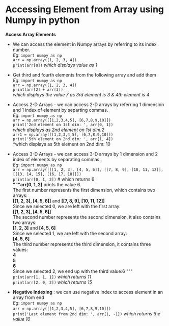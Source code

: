 # Accessing Element from Array using Numpy in python

**Access Array Elements**

* We can access the element in  Numpy arrays by referring to its index number.<br />
	*Eg*:	```import numpy as np``` <br />
			```arr = np.array([1, 2, 3, 4])``` <br />
			```print(arr[0])``` *which displays value as 1* 

* Get third and fourth elements from the following array and add them <br />
	*Eg*:	```import numpy as np``` <br />
			```arr = np.array([1, 2, 3, 4])``` <br />
			```print(arr[2] + arr[3])``` <br />
*which displays the value 7 as 3rd element is 3 & 4th element is 4*

* Access 2-D Arrays -  we can access 2-D arrays by referring 1 dimension and 1 index of element by separting commas. <br />
	*Eg*:	```import numpy as np``` <br />
			```arr = np.array([[1,2,3,4,5], [6,7,8,9,10]])``` <br />
			```print('2nd element on 1st dim: ', arr[0, 1])``` <br />
			*which displays as 2nd element on 1st dim:2* <br />
			```arr1 = np.array([[1,2,3,4,5], [6,7,8,9,10]])``` <br />
			```print('5th element on 2nd dim: ', arr[1, 4])``` <br />
			*which displays as 5th element on 2nd dim: 10

* Access 3-D Arrays -  we can access 3-D arrays by 1 dimension and 2 index of elements by separating commas <br />
	*Eg*:	```import numpy as np``` <br />
			```arr = np.array([[[1, 2, 3], [4, 5, 6]], [[7, 8, 9], [10, 11, 12]], [[13, 14, 15], [16, 17, 18]]])``` <br />
			```print(arr[0, 1, 2])``` # which returns 6 <br />
			**"""arr[0, 1, 2]** prints the value 6. <br />
			The first number represents the first dimension, which contains two arrays: <br />
			**[[1, 2, 3], [4, 5, 6]]**  and       **[[7, 8, 9], [10, 11, 12]]** <br />
			Since we selected 0, we are left with the first array: <br />
			**[[1, 2, 3], [4, 5, 6]]** <br />
			The second number represents the second dimension, it also contains two arrays: <br />
			**[1, 2, 3]**   and      **[4, 5, 6]** <br />
			Since we selected 1, we are left with the second array: <br />
			**[4, 5, 6]** <br />
			The third number represents the third dimension, it contains three values: <br />
						**4** <br />
						**5** <br />
						**6** <br />
			Since we selected 2, we end up with the third value:6 """ <br />
			```print(arr[1, 1, 1])``` *which returns 11* <br />
			```print(arr[2, 0, 2])``` *which returns 15* 

+ **Negative Indexing** : we can use negative index to access element in an array from end <br />
	*Eg*:	```import numpy as np``` <br />
			```arr = np.array([[1,2,3,4,5], [6,7,8,9,10]])``` <br />
			```print('Last element from 2nd dim: ', arr[1, -1])``` *which returns the value 10*






